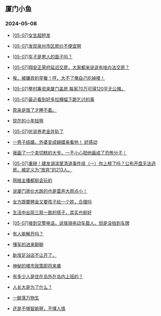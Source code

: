 ## 厦门小鱼 
### 2024-05-08

+ [[05-07]女生超短发](http://bbs.xmfish.com/read-htm-tid-18186541.html)

+ [[05-07]发现泉州市区房价不便宜啊](http://bbs.xmfish.com/read-htm-tid-18186804.html)

+ [[05-07]车子是男人的面子吗？](http://bbs.xmfish.com/read-htm-tid-18186720.html)

+ [[05-07]翔安正荣府延迟交房，大家都来说说有啥办法交房？](http://bbs.xmfish.com/read-htm-tid-18186643.html)

+ [唉，被嫌弃的早餐！哼，大不了俺自己吃掉喽！](http://bbs.xmfish.com/read-htm-tid-18186654.html)

+ [[05-07]整村筹资来厦门盖房,每家70万可得120平无公摊。](http://bbs.xmfish.com/read-htm-tid-18186807.html)

+ [[05-07]最近看到好多拉横幅下跪乞讨的事](http://bbs.xmfish.com/read-htm-tid-18186704.html)

+ [原来是饿了才睡不着。](http://bbs.xmfish.com/read-htm-tid-18186551.html)

+ [现在的小年轻啊](http://bbs.xmfish.com/read-htm-tid-18186799.html)

+ [[05-07]听说养老金并轨了](http://bbs.xmfish.com/read-htm-tid-18186832.html)

+ [一男子结婚，外婆变成蝴蝶来看他！ 好感动](http://bbs.xmfish.com/read-htm-tid-18186638.html)

+ [我画了一个卖切糕的大爷，一不小心把他画成了恐怖分子！](http://bbs.xmfish.com/read-htm-tid-18186848.html)

+ [[05-07]重磅！建发湖滨里清退事件续（一）你上榜了吗？公布开盘无法选房，被定义为“放弃”的213人。](http://bbs.xmfish.com/read-htm-tid-18186949.html)

+ [网络主播都挺会玩的](http://bbs.xmfish.com/read-htm-tid-18186842.html)

+ [说厦门房价大跌的也是雷声大雨点小！](http://bbs.xmfish.com/read-htm-tid-18186986.html)

+ [女方既要聘金又要孩子给一个姓，合理吗](http://bbs.xmfish.com/read-htm-tid-18186772.html)

+ [生活中出现三观一致的搭子，其实也挺好](http://bbs.xmfish.com/read-htm-tid-18186757.html)

+ [[05-07]接到交警电话，说我骑电动车载人，但是没拍到车牌](http://bbs.xmfish.com/read-htm-tid-18186923.html)

+ [有人能解开吗？](http://bbs.xmfish.com/read-htm-tid-18186792.html)

+ [懂车的进来聊聊](http://bbs.xmfish.com/read-htm-tid-18186855.html)

+ [新垵足浴店不让开了，](http://bbs.xmfish.com/read-htm-tid-18186967.html)

+ [神秘的楼市政策即将来袭](http://bbs.xmfish.com/read-htm-tid-18187080.html)

+ [有多少人是住在岛外在岛内上班的？](http://bbs.xmfish.com/read-htm-tid-18187008.html)

+ [人长大是为了什么？](http://bbs.xmfish.com/read-htm-tid-18186915.html)

+ [一鲸落万物生](http://bbs.xmfish.com/read-htm-tid-18187021.html)

+ [还是不够智能啊，不懂人情](http://bbs.xmfish.com/read-htm-tid-18187058.html)

